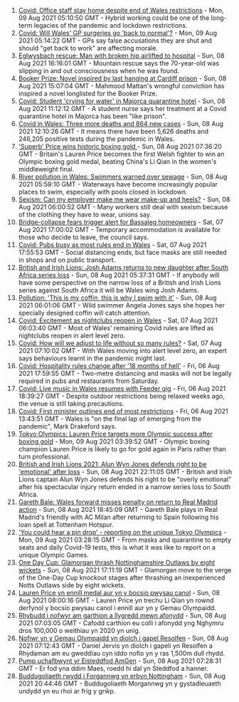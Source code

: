 1. [Covid: Office staff stay home despite end of Wales restrictions](https://www.bbc.co.uk/news/uk-wales-58118679) - Mon, 09 Aug 2021 05:10:50 GMT - Hybrid working could be one of the long-term legacies of the pandemic and lockdown restrictions.
2. [Covid: Will Wales' GP surgeries go 'back to normal'?](https://www.bbc.co.uk/news/uk-wales-58086060) - Mon, 09 Aug 2021 05:14:22 GMT - GPs say false accusations they are shut and should "get back to work" are affecting morale.
3. [Eglwysbach rescue: Man with broken hip airlifted to hospital](https://www.bbc.co.uk/news/uk-wales-58139161) - Sun, 08 Aug 2021 16:16:01 GMT - Mountain rescue says the 70-year-old was slipping in and out consciousness when he was found.
4. [Booker Prize: Novel inspired by last hanging at Cardiff prison](https://www.bbc.co.uk/news/uk-wales-58112179) - Sun, 08 Aug 2021 15:07:04 GMT - Mahmood Mattan's wrongful conviction has inspired a novel longlisted for the Booker Prize.
5. [Covid: Student 'crying for water' in Majorca quarantine hotel](https://www.bbc.co.uk/news/uk-wales-58129253) - Sun, 08 Aug 2021 11:12:12 GMT - A student nurse says her treatment at a Covid quarantine hotel in Majorca has been "like prison".
6. [Covid in Wales: Three more deaths and 864 new cases](https://www.bbc.co.uk/news/uk-wales-58129989) - Sun, 08 Aug 2021 12:10:26 GMT - It means there have been 5,626 deaths and 246,205 positive tests during the pandemic in Wales.
7. ['Superb' Price wins historic boxing gold ](https://www.bbc.co.uk/sport/olympics/58134516) - Sun, 08 Aug 2021 07:36:20 GMT - Britain's Lauren Price becomes the first Welsh fighter to win an Olympic boxing gold medal, beating China's Li Qian in the women's middleweight final.
8. [River pollution in Wales: Swimmers warned over sewage](https://www.bbc.co.uk/news/uk-wales-57947635) - Sun, 08 Aug 2021 05:59:10 GMT - Waterways have become increasingly popular places to swim, especially with pools closed in lockdown.
9. [Sexism: Can my employer make me wear make-up and heels?](https://www.bbc.co.uk/news/uk-wales-58086061) - Sun, 08 Aug 2021 06:00:52 GMT - Many workers still deal with sexism because of the clothing they have to wear, unions say.
10. [Bridge-collapse fears trigger alert for Bassaleg homeowners](https://www.bbc.co.uk/news/uk-wales-58128542) - Sat, 07 Aug 2021 17:00:02 GMT - Temporary accommodation is available for those who decide to leave, the council says.
11. [Covid: Pubs busy as most rules end in Wales](https://www.bbc.co.uk/news/uk-wales-58086808) - Sat, 07 Aug 2021 17:55:53 GMT - Social distancing ends, but face masks are still needed in shops and on public transport.
12. [British and Irish Lions: Josh Adams returns to new daughter after South Africa series loss](https://www.bbc.co.uk/sport/rugby-union/58131032) - Sun, 08 Aug 2021 05:37:31 GMT - If anybody will have some perspective on the narrow loss of a British and Irish Lions series against South Africa it will be Wales wing Josh Adams.
13. [Pollution: 'This is my coffin, this is why I swim with it'](https://www.bbc.co.uk/news/uk-wales-58023181) - Sun, 08 Aug 2021 06:01:06 GMT - Wild swimmer Angela Jones says she hopes her specially designed coffin will catch attention.
14. [Covid: Excitement as nightclubs reopen in Wales](https://www.bbc.co.uk/news/uk-wales-58123120) - Sat, 07 Aug 2021 06:03:40 GMT - Most of Wales' remaining Covid rules are lifted as nightclubs reopen in alert level zero.
15. [Covid: How will we adjust to life without so many rules?](https://www.bbc.co.uk/news/uk-wales-58121667) - Sat, 07 Aug 2021 07:10:02 GMT - With Wales moving into alert level zero, an expert says behaviours learnt in the pandemic might last.
16. [Covid: Hospitality rules change after '18 months of hell'](https://www.bbc.co.uk/news/uk-wales-58122602) - Fri, 06 Aug 2021 17:59:55 GMT - Two-metre distancing and masks will not be legally required in pubs and restaurants from Saturday.
17. [Covid: Live music in Wales resumes with Feeder gig](https://www.bbc.co.uk/news/uk-wales-58122607) - Fri, 06 Aug 2021 18:39:27 GMT - Despite outdoor restrictions being relaxed weeks ago, the venue is still taking precautions.
18. [Covid: First minister outlines end of most restrictions](https://www.bbc.co.uk/news/uk-wales-58119923) - Fri, 06 Aug 2021 13:43:51 GMT - Wales is "on the final lap of emerging from the pandemic", Mark Drakeford says.
19. [Tokyo Olympics: Lauren Price targets more Olympic success after boxing gold](https://www.bbc.co.uk/sport/olympics/58140662) - Mon, 09 Aug 2021 03:39:52 GMT - Olympic boxing champion Lauren Price is likely to go for gold again in Paris rather than turn professional.
20. [British and Irish Lions 2021: Alun Wyn Jones defends right to be 'emotional' after loss](https://www.bbc.co.uk/sport/rugby-union/58138564) - Sun, 08 Aug 2021 22:11:05 GMT - British and Irish Lions captain Alun Wyn Jones defends his right to be "overly emotional" after his spectacular injury return ended in a narrow series loss to South Africa.
21. [Gareth Bale: Wales forward misses penalty on return to Real Madrid action](https://www.bbc.co.uk/sport/football/58140671) - Sun, 08 Aug 2021 18:45:09 GMT - Gareth Bale plays in Real Madrid's friendly with AC Milan after returning to Spain following his loan spell at Tottenham Hotspur.
22. ['You could hear a pin drop' - reporting on the unique Tokyo Olympics](https://www.bbc.co.uk/sport/av/olympics/58141026) - Mon, 09 Aug 2021 03:28:15 GMT - From masks and quarantine to empty seats and daily Covid-19 tests, this is what it was like to report on a unique Olympic Games.
23. [One Day Cup: Glamorgan thrash Nottinghamshire Outlaws by eight wickets](https://www.bbc.co.uk/sport/cricket/58139074) - Sun, 08 Aug 2021 17:11:19 GMT - Glamorgan move to the verge of the One-Day Cup knockout stages after thrashing an inexperienced Notts Outlaws side by eight wickets.
24. [Lauren Price yn ennill medal aur yn y bocsio pwysau canol](https://www.bbc.co.uk/newyddion/58128546) - Sun, 08 Aug 2021 08:00:16 GMT - Lauren Price yn trechu Li Qian yn rownd derfynol y bocsio pwysau canol i ennill aur yn y Gemau Olympaidd.
25. [Rhybudd i nofwyr am garthion a llygredd mewn afonydd](https://www.bbc.co.uk/newyddion/58031328) - Sun, 08 Aug 2021 07:03:05 GMT - Cafodd carthion eu colli i afonydd yng Nghymru dros 100,000 o weithiau yn 2020 yn unig.
26. [Nofiwr yn y Gemau Olympaidd yn diolch i gapel Resolfen](https://www.bbc.co.uk/newyddion/58120982) - Sun, 08 Aug 2021 07:12:43 GMT - Daniel Jervis yn diolch i gapeli yn Resolfen a Rhydaman am eu gweddïau cyn iddo nofio yn y ras 1,500m dull rhydd.
27. [Pump uchafbwynt yr Eisteddfod AmGen](https://www.bbc.co.uk/newyddion/58105453) - Sun, 08 Aug 2021 07:28:31 GMT - Er fod yna ddim Maes, roedd hi dal yn Steddfod a hanner.
28. [Buddugoliaeth rwydd i Forgannwg yn erbyn Nottingham](https://www.bbc.co.uk/newyddion/58139614) - Sun, 08 Aug 2021 20:44:46 GMT - Buddugoliaeth Morgannwg yn y gystadleuaeth undydd yn eu rhoi ar frig y grŵp.
